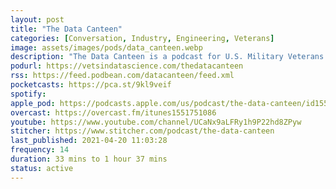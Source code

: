```yaml
---
layout: post
title: "The Data Canteen"
categories: [Conversation, Industry, Engineering, Veterans]
image: assets/images/pods/data_canteen.webp
description: "The Data Canteen is a podcast for U.S. Military Veterans & Service Members who are (or aspire to) be data scientists or machine learning engineers. The show is hosted by U.S. Army Veteran and Machine Learning Engineer Ted Hallum. In each episode, Ted speaks with knowledgeable guests to help the listeners select optimal learning opportunities, leverage their education benefits, be ready for industry, dive into new technical topics, or meet fellow Vets in DS & ML!"
podurl: https://vetsindatascience.com/thedatacanteen
rss: https://feed.podbean.com/datacanteen/feed.xml
pocketcasts: https://pca.st/9kl9veif
spotify:
apple_pod: https://podcasts.apple.com/us/podcast/the-data-canteen/id1551751086
overcast: https://overcast.fm/itunes1551751086
youtube: https://www.youtube.com/channel/UCaNx9aLFRy1h9P22hd8ZPyw
stitcher: https://www.stitcher.com/podcast/the-data-canteen
last_published: 2021-04-20 11:03:28
frequency: 14
duration: 33 mins to 1 hour 37 mins
status: active
---
```

